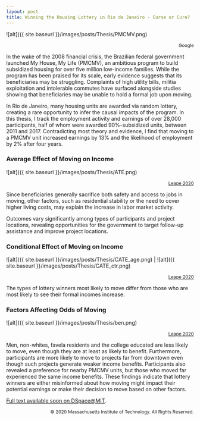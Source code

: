 ```yaml
---
layout: post
title: Winning the Housing Lottery in Rio de Janeiro - Curse or Cure?
---
```


![alt]({{ site.baseurl }}/images/posts/Thesis/PMCMV.png)
<div style="text-align:right">
  <a style="font-size:12px">Google</a>
</div>

In the wake of the 2008 financial crisis, the Brazilian federal government launched My House, My Life (PMCMV), an ambitious program to build subsidized housing for over five million low-income families. While the program has been praised for its scale, early evidence suggests that its beneficiaries may be struggling. Complaints of high utility bills, militia exploitation and intolerable commutes have surfaced alongside studies showing that beneficiaries may be unable to hold a formal job upon moving. 

In Rio de Janeiro, many housing units are awarded via random lottery, creating a rare opportunity to infer the causal impacts of the program. In this thesis, I track the employment activity and earnings of over 28,000 participants, half of whom were awarded 90%-subsidized units, between 2011 and 2017. Contradicting most theory and evidence, I find that moving to a PMCMV unit increased earnings by 13% and the likelihood of employment by 2% after four years. 

### Average Effect of Moving on Income
![alt]({{ site.baseurl }}/images/posts/Thesis/ATE.png)
<div style="text-align:right">
  <a style="font-size:12px" href="https://dspace.mit.edu">Leape 2020</a>
</div>

Since beneficiaries generally sacrifice both safety and access to jobs in moving, other factors, such as residential stability or the need to cover higher living costs, may explain the increase in labor market activity.

Outcomes vary significantly among types of participants and project locations, revealing opportunities for the government to target follow-up assistance and improve project locations. 

### Conditional Effect of Moving on Income

![alt]({{ site.baseurl }}/images/posts/Thesis/CATE_age.png) | ![alt]({{ site.baseurl }}/images/posts/Thesis/CATE_ctr.png)

<div style="text-align:right">
  <a style="font-size:12px" href="https://dspace.mit.edu">Leape 2020</a>
</div>

The types of lottery winners most likely to move differ from those who are most likely to see their formal incomes increase. 

### Factors Affecting Odds of Moving
![alt]({{ site.baseurl }}/images/posts/Thesis/ben.png)
<div style="text-align:right">
  <a style="font-size:12px" href="https://dspace.mit.edu">Leape 2020</a>
</div>

Men, non-whites, favela residents and the college educated are less likely to move, even though they are at least as likely to benefit. Furthermore, participants are more likely to move to projects far from downtown even though such projects generate weaker income benefits. Participants also revealed a preference for nearby PMCMV units, but those who moved far experienced the same income benefits. These findings indicate that lottery winners are either misinformed about how moving might impact their potential earnings or make their decision to move based on other factors.

[Full text available soon on DSpace@MIT](https://dspace.mit.edu).

<div style="text-align:right">
  <a style="font-size:12px">© 2020 Massachusetts Institute of Technology. All Rights Reserved.</a>
</div>
